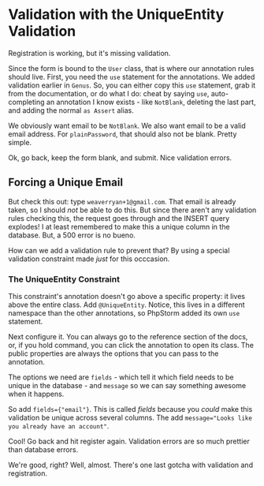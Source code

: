 # Validation with the UniqueEntity Validation

Registration is working, but it's missing validation.

Since the form is bound to the `User` class, that is where our annotation rules
should live. First, you need the `use` statement for the annotations. We added validation
earlier in `Genus`. So, you can either copy this `use` statement, grab it from the
documentation, or do what I do: cheat by saying `use`, auto-completing an annotation
I know exists - like `NotBlank`, deleting the last part, and adding the normal
`as Assert` alias.

We obviously want email to be `NotBlank`. We also want email to be a valid email
address. For `plainPassword`, that should also not be blank. Pretty simple.

Ok, go back, keep the form blank, and submit. Nice validation errors.

## Forcing a Unique Email

But check this out: type `weaverryan+1@gmail.com`. That email is already taken, so
I should *not* be able to do this. But since there aren't any validation rules
checking this, the request goes through and the INSERT query explodes! I at least
remembered to make this a unique column in the database. But, a 500 error is no bueno.

How can we add a validation rule to prevent that? By using a special validation constraint
made *just* for this occcasion. 

### The UniqueEntity Constraint

This constraint's annotation doesn't go above a specific property: it lives above
the entire class. Add `@UniqueEntity`. Notice, this lives in a different namespace
than the other annotations, so PhpStorm added its own `use` statement.

Next configure it. You can always go to the reference section of the docs, or, if
you hold command, you can click the annotation to open its class. The public properties
are always the options that you can pass to the annotation.

The options we need are `fields` - which tell it which field needs to be unique
in the database - and `message` so we can say something awesome when it happens.

So add `fields={"email"}`. This is called *fields* because you *could* make this
validation be unique across several columns. The add
`message="Looks like you already have an account"`.

Cool! Go back and hit register again. Validation errors are so much prettier
than database errors.

We're good, right? Well, almost. There's one last gotcha with validation and registration.
